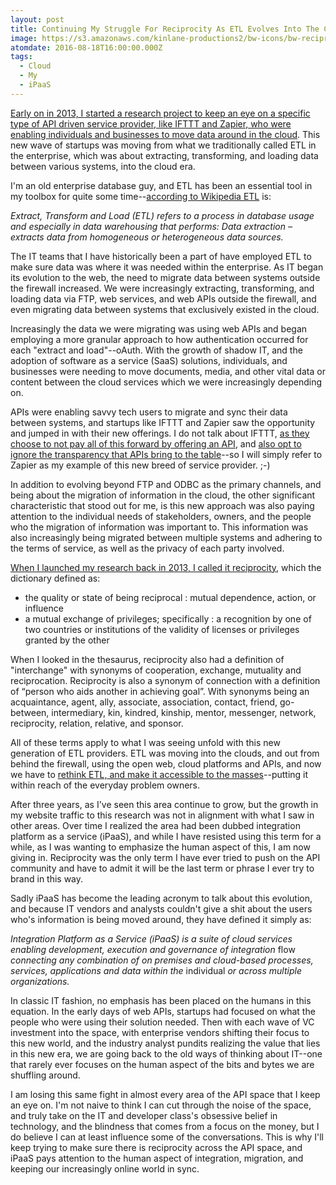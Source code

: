 ```yaml
---
layout: post
title: Continuing My Struggle For Reciprocity As ETL Evolves Into The Cloud As iPaaS
image: https://s3.amazonaws.com/kinlane-productions2/bw-icons/bw-reciprocity2.png
atomdate: 2016-08-18T16:00:00.000Z
tags:
  - Cloud
  - My
  - iPaaS
---
```

[Early on in 2013, I started a research project to keep an eye on a specific type of API driven service provider, like IFTTT and Zapier, who were enabling individuals and businesses to move data around in the cloud](http://apievangelist.com/2013/02/27/merging-api-automation-and-interoperability-into-api-reciprocity/). This new wave of startups was moving from what we traditionally called ETL in the enterprise, which was about extracting, transforming, and loading data between various systems, into the cloud era. 

I'm an old enterprise database guy, and ETL has been an essential tool in my toolbox for quite some time--[according to Wikipedia ETL](https://en.wikipedia.org/wiki/Extract,_transform,_load) is:

_Extract, Transform and Load (ETL) refers to a process in database usage and especially in data warehousing that performs: Data extraction – extracts data from homogeneous or heterogeneous data sources._

The IT teams that I have historically been a part of have employed ETL to make sure data was where it was needed within the enterprise. As IT began its evolution to the web, the need to migrate data between systems outside the firewall increased. We were increasingly extracting, transforming, and loading data via FTP, web services, and web APIs outside the firewall, and even migrating data between systems that exclusively existed in the cloud.

Increasingly the data we were migrating was using web APIs and began employing a more granular approach to how authentication occurred for each "extract and load"--oAuth. With the growth of shadow IT, and the adoption of software as a service (SaaS) solutions, individuals, and businesses were needing to move documents, media, and other vital data or content between the cloud services which we were increasingly depending on.

APIs were enabling savvy tech users to migrate and sync their data between systems, and startups like IFTTT and Zapier saw the opportunity and jumped in with their new offerings. I do not talk about IFTTT, [as they choose to not pay all of this forward by offering an API](http://apievangelist.com/2014/08/20/why-i-am-continuing-to-integrate-zapier-in-my-business-workflow/), and [also opt to ignore the transparency that APIs bring to the table](http://apievangelist.com/2016/03/31/hello-pinboard-customers-from-linden-tibbets-the-ceo-of-ifttt/)\--so I will simply refer to Zapier as my example of this new breed of service provider. ;-) 

In addition to evolving beyond FTP and ODBC as the primary channels, and being about the migration of information in the cloud, the other significant characteristic that stood out for me, is this new approach was also paying attention to the individual needs of stakeholders, owners, and the people who the migration of information was important to. This information was also increasingly being migrated between multiple systems and adhering to the terms of service, as well as the privacy of each party involved.

[When I launched my research back in 2013, I called it reciprocity](http://apievangelist.com/2013/02/27/merging-api-automation-and-interoperability-into-api-reciprocity/), which the dictionary defined as:

*   the quality or state of being reciprocal : mutual dependence, action, or influence
*   a mutual exchange of privileges; specifically : a recognition by one of two countries or institutions of the validity of licenses or privileges granted by the other

When I looked in the thesaurus, reciprocity also had a definition of "interchange" with synonyms of cooperation, exchange, mutuality and reciprocation. Reciprocity is also a synonym of connection with a definition of “person who aids another in achieving goal”. With synonyms being an acquaintance, agent, ally, associate, association, contact, friend, go-between, intermediary, kin, kindred, kinship, mentor, messenger, network, reciprocity, relation, relative, and sponsor.

All of these terms apply to what I was seeing unfold with this new generation of ETL providers. ETL was moving into the clouds, and out from behind the firewall, using the open web, cloud platforms and APIs, and now we have to [rethink ETL, and make it accessible to the masses](http://apievangelist.com/2013/02/10/bringing-etl-to-the-masses-with-apis/)\--putting it within reach of the everyday problem owners.

After three years, as I've seen this area continue to grow, but the growth in my website traffic to this research was not in alignment with what I saw in other areas. Over time I realized the area had been dubbed integration platform as a service (iPaaS), and while I have resisted using this term for a while, as I was wanting to emphasize the human aspect of this, I am now giving in. Reciprocity was the only term I have ever tried to push on the API community and have to admit it will be the last term or phrase I ever try to brand in this way.

Sadly iPaaS has become the leading acronym to talk about this evolution, and because IT vendors and analysts couldn't give a shit about the users who's information is being moved around, they have defined it simply as:

_Integration Platform as a Service (iPaaS) is a suite of cloud services enabling development, execution and governance of integration_ flow _connecting any combination of on premises and cloud-based processes, services, applications and data within the_ individual _or across multiple organizations._

In classic IT fashion, no emphasis has been placed on the humans in this equation. In the early days of web APIs, startups had focused on what the people who were using their solution needed. Then with each wave of VC investment into the space, with enterprise vendors shifting their focus to this new world, and the industry analyst pundits realizing the value that lies in this new era, we are going back to the old ways of thinking about IT--one that rarely ever focuses on the human aspect of the bits and bytes we are shuffling around.

I am losing this same fight in almost every area of the API space that I keep an eye on. I'm not naive to think I can cut through the noise of the space, and truly take on the IT and developer class's obsessive belief in technology, and the blindness that comes from a focus on the money, but I do believe I can at least influence some of the conversations. This is why I'll keep trying to make sure there is reciprocity across the API space, and iPaaS pays attention to the human aspect of integration, migration, and keeping our increasingly online world in sync.
